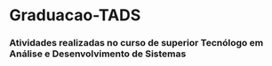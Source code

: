 # Graduacao-TADS

### Atividades realizadas no curso de superior Tecnólogo em Análise e Desenvolvimento de Sistemas
